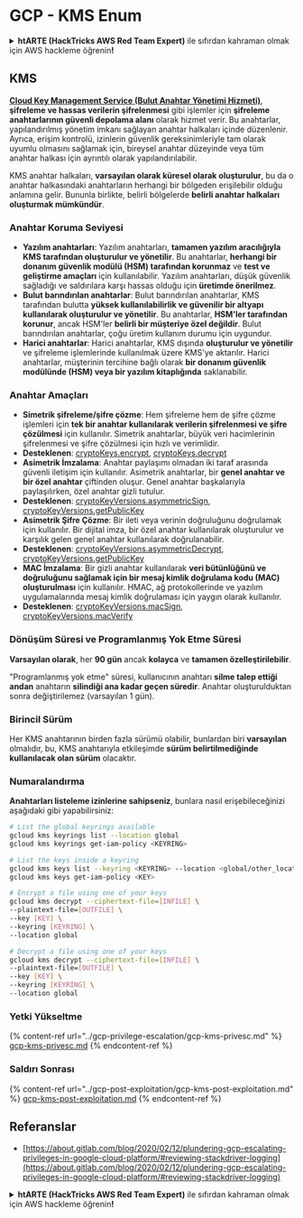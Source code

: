 # GCP - KMS Enum

<details>

<summary><strong>htARTE (HackTricks AWS Red Team Expert)</strong> ile sıfırdan kahraman olmak için AWS hackleme öğrenin<strong>!</strong></summary>

HackTricks'ı desteklemenin diğer yolları:

* Şirketinizi HackTricks'te **reklamını görmek** veya HackTricks'i **PDF olarak indirmek** için [**ABONELİK PLANLARI**](https://github.com/sponsors/carlospolop)'na göz atın!
* [**Resmi PEASS & HackTricks ürünlerini**](https://peass.creator-spring.com) edinin
* [**The PEASS Family**](https://opensea.io/collection/the-peass-family) koleksiyonumuzdaki özel [**NFT'leri**](https://opensea.io/collection/the-peass-family) keşfedin
* 💬 [**Discord grubuna**](https://discord.gg/hRep4RUj7f) veya [**telegram grubuna**](https://t.me/peass) **katılın** veya **Twitter** 🐦 [**@carlospolopm**](https://twitter.com/carlospolopm)'u **takip edin**.
* Hacking hilelerinizi [**HackTricks**](https://github.com/carlospolop/hacktricks) ve [**HackTricks Cloud**](https://github.com/carlospolop/hacktricks-cloud) github reposuna **PR göndererek** paylaşın.

</details>

## KMS

[**Cloud Key Management Service (Bulut Anahtar Yönetimi Hizmeti)**](https://cloud.google.com/kms/docs/), **şifreleme ve hassas verilerin şifrelenmesi** gibi işlemler için **şifreleme anahtarlarının güvenli depolama alanı** olarak hizmet verir. Bu anahtarlar, yapılandırılmış yönetim imkanı sağlayan anahtar halkaları içinde düzenlenir. Ayrıca, erişim kontrolü, izinlerin güvenlik gereksinimleriyle tam olarak uyumlu olmasını sağlamak için, bireysel anahtar düzeyinde veya tüm anahtar halkası için ayrıntılı olarak yapılandırılabilir.

KMS anahtar halkaları, **varsayılan olarak küresel olarak oluşturulur**, bu da o anahtar halkasındaki anahtarların herhangi bir bölgeden erişilebilir olduğu anlamına gelir. Bununla birlikte, belirli bölgelerde **belirli anahtar halkaları oluşturmak mümkündür**.

### Anahtar Koruma Seviyesi

* **Yazılım anahtarları**: Yazılım anahtarları, **tamamen yazılım aracılığıyla KMS tarafından oluşturulur ve yönetilir**. Bu anahtarlar, **herhangi bir donanım güvenlik modülü (HSM) tarafından korunmaz** ve **test ve geliştirme amaçları** için kullanılabilir. Yazılım anahtarları, düşük güvenlik sağladığı ve saldırılara karşı hassas olduğu için **üretimde önerilmez**.
* **Bulut barındırılan anahtarlar**: Bulut barındırılan anahtarlar, KMS tarafından bulutta **yüksek kullanılabilirlik ve güvenilir bir altyapı kullanılarak oluşturulur ve yönetilir**. Bu anahtarlar, **HSM'ler tarafından korunur**, ancak HSM'ler **belirli bir müşteriye özel değildir**. Bulut barındırılan anahtarlar, çoğu üretim kullanım durumu için uygundur.
* **Harici anahtarlar**: Harici anahtarlar, KMS dışında **oluşturulur ve yönetilir** ve şifreleme işlemlerinde kullanılmak üzere KMS'ye aktarılır. Harici anahtarlar, müşterinin tercihine bağlı olarak **bir donanım güvenlik modülünde (HSM) veya bir yazılım kitaplığında** saklanabilir.

### Anahtar Amaçları

* **Simetrik şifreleme/şifre çözme**: Hem şifreleme hem de şifre çözme işlemleri için **tek bir anahtar kullanılarak verilerin şifrelenmesi ve şifre çözülmesi** için kullanılır. Simetrik anahtarlar, büyük veri hacimlerinin şifrelenmesi ve şifre çözülmesi için hızlı ve verimlidir.
* **Desteklenen**: [cryptoKeys.encrypt](https://cloud.google.com/kms/docs/reference/rest/v1/projects.locations.keyRings.cryptoKeys/encrypt), [cryptoKeys.decrypt](https://cloud.google.com/kms/docs/reference/rest/v1/projects.locations.keyRings.cryptoKeys/decrypt)
* **Asimetrik İmzalama**: Anahtar paylaşımı olmadan iki taraf arasında güvenli iletişim için kullanılır. Asimetrik anahtarlar, bir **genel anahtar ve bir özel anahtar** çiftinden oluşur. Genel anahtar başkalarıyla paylaşılırken, özel anahtar gizli tutulur.
* **Desteklenen**: [cryptoKeyVersions.asymmetricSign](https://cloud.google.com/kms/docs/reference/rest/v1/projects.locations.keyRings.cryptoKeys.cryptoKeyVersions/asymmetricSign), [cryptoKeyVersions.getPublicKey](https://cloud.google.com/kms/docs/reference/rest/v1/projects.locations.keyRings.cryptoKeys.cryptoKeyVersions/getPublicKey)
* **Asimetrik Şifre Çözme**: Bir ileti veya verinin doğruluğunu doğrulamak için kullanılır. Bir dijital imza, bir özel anahtar kullanılarak oluşturulur ve karşılık gelen genel anahtar kullanılarak doğrulanabilir.
* **Desteklenen**: [cryptoKeyVersions.asymmetricDecrypt](https://cloud.google.com/kms/docs/reference/rest/v1/projects.locations.keyRings.cryptoKeys.cryptoKeyVersions/asymmetricDecrypt), [cryptoKeyVersions.getPublicKey](https://cloud.google.com/kms/docs/reference/rest/v1/projects.locations.keyRings.cryptoKeys.cryptoKeyVersions/getPublicKey)
* **MAC İmzalama**: Bir gizli anahtar kullanılarak **veri bütünlüğünü ve doğruluğunu sağlamak için bir mesaj kimlik doğrulama kodu (MAC) oluşturulması** için kullanılır. HMAC, ağ protokollerinde ve yazılım uygulamalarında mesaj kimlik doğrulaması için yaygın olarak kullanılır.
* **Desteklenen**: [cryptoKeyVersions.macSign](https://cloud.google.com/kms/docs/reference/rest/v1/projects.locations.keyRings.cryptoKeys.cryptoKeyVersions/macSign), [cryptoKeyVersions.macVerify](https://cloud.google.com/kms/docs/reference/rest/v1/projects.locations.keyRings.cryptoKeys.cryptoKeyVersions/macVerify)

### Dönüşüm Süresi ve Programlanmış Yok Etme Süresi

**Varsayılan olarak**, her **90 gün** ancak **kolayca** ve **tamamen özelleştirilebilir**.

"Programlanmış yok etme" süresi, kullanıcının anahtarı **silme talep ettiği andan** anahtarın **silindiği ana kadar geçen süredir**. Anahtar oluşturulduktan sonra değiştirilemez (varsayılan 1 gün).

### Birincil Sürüm

Her KMS anahtarının birden fazla sürümü olabilir, bunlardan biri **varsayılan** olmalıdır, bu, KMS anahtarıyla etkileşimde **sürüm belirtilmediğinde kullanılacak olan sürüm** olacaktır.

### Numaralandırma

**Anahtarları listeleme izinlerine sahipseniz**, bunlara nasıl erişebileceğinizi aşağıdaki gibi yapabilirsiniz:
```bash
# List the global keyrings available
gcloud kms keyrings list --location global
gcloud kms keyrings get-iam-policy <KEYRING>

# List the keys inside a keyring
gcloud kms keys list --keyring <KEYRING> --location <global/other_locations>
gcloud kms keys get-iam-policy <KEY>

# Encrypt a file using one of your keys
gcloud kms decrypt --ciphertext-file=[INFILE] \
--plaintext-file=[OUTFILE] \
--key [KEY] \
--keyring [KEYRING] \
--location global

# Decrypt a file using one of your keys
gcloud kms decrypt --ciphertext-file=[INFILE] \
--plaintext-file=[OUTFILE] \
--key [KEY] \
--keyring [KEYRING] \
--location global
```
### Yetki Yükseltme

{% content-ref url="../gcp-privilege-escalation/gcp-kms-privesc.md" %}
[gcp-kms-privesc.md](../gcp-privilege-escalation/gcp-kms-privesc.md)
{% endcontent-ref %}

### Saldırı Sonrası

{% content-ref url="../gcp-post-exploitation/gcp-kms-post-exploitation.md" %}
[gcp-kms-post-exploitation.md](../gcp-post-exploitation/gcp-kms-post-exploitation.md)
{% endcontent-ref %}

## Referanslar

* [https://about.gitlab.com/blog/2020/02/12/plundering-gcp-escalating-privileges-in-google-cloud-platform/#reviewing-stackdriver-logging](https://about.gitlab.com/blog/2020/02/12/plundering-gcp-escalating-privileges-in-google-cloud-platform/#reviewing-stackdriver-logging)

<details>

<summary><strong>htARTE (HackTricks AWS Red Team Expert)</strong> ile sıfırdan kahraman olmak için AWS hackleme öğrenin<strong>!</strong></summary>

HackTricks'i desteklemenin diğer yolları:

* Şirketinizi HackTricks'te **reklamınızı görmek** veya **HackTricks'i PDF olarak indirmek** için [**ABONELİK PLANLARI**](https://github.com/sponsors/carlospolop)'na göz atın!
* [**Resmi PEASS & HackTricks ürünlerini**](https://peass.creator-spring.com) edinin
* Özel [**NFT'lerden**](https://opensea.io/collection/the-peass-family) oluşan koleksiyonumuz [**The PEASS Family**](https://opensea.io/collection/the-peass-family)'yi keşfedin
* 💬 [**Discord grubuna**](https://discord.gg/hRep4RUj7f) veya [**telegram grubuna**](https://t.me/peass) **katılın** veya **Twitter** 🐦 [**@carlospolopm**](https://twitter.com/carlospolopm)'u **takip edin**.
* **Hacking hilelerinizi** [**HackTricks**](https://github.com/carlospolop/hacktricks) ve [**HackTricks Cloud**](https://github.com/carlospolop/hacktricks-cloud) github reposuna **PR göndererek** paylaşın.

</details>
